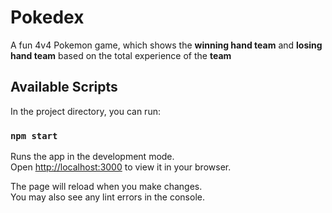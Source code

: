 # Pokedex
A fun 4v4 Pokemon game, which shows the **winning hand team** and **losing hand team** based on the total experience of the **team**

## Available Scripts

In the project directory, you can run:

### `npm start`

Runs the app in the development mode.\
Open [http://localhost:3000](http://localhost:3000) to view it in your browser.

The page will reload when you make changes.\
You may also see any lint errors in the console.
